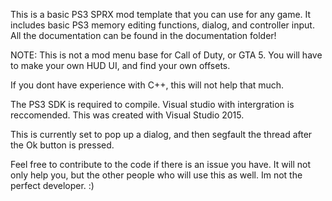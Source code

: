 This is a basic PS3 SPRX mod template that you can use for any game.
It includes basic PS3 memory editing functions, dialog, and controller input.
All the documentation can be found in the documentation folder!

NOTE: This is not a mod menu base for Call of Duty, or GTA 5. You will have to make
your own HUD UI, and find your own offsets.

If you dont have experience with C++, this will not help that much.

The PS3 SDK is required to compile. Visual studio with intergration is reccomended. 
This was created with Visual Studio 2015.

This is currently set to pop up a dialog, and then segfault the thread after the Ok button
is pressed.

Feel free to contribute to the code if there is an issue you have. It will not only help you, but the other people who will use this as well. Im not the perfect developer. :)
